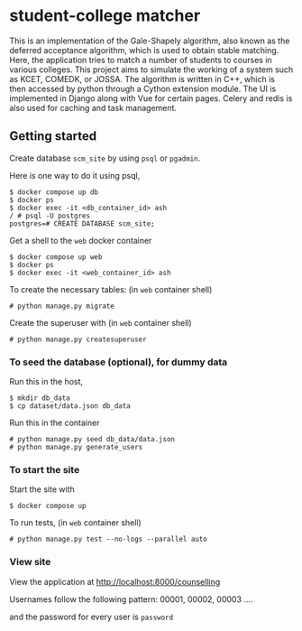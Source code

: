 # student-college matcher
This is an implementation of the Gale-Shapely algorithm, also known as the deferred acceptance algorithm, which is used to obtain stable matching. Here, the application tries to match a number of students to courses in various colleges. This project aims to simulate the working of a system such as KCET, COMEDK, or JOSSA.
The algorithm is written in C++, which is then accessed by python through a Cython extension module. The UI is implemented in Django along with Vue for certain pages. Celery and redis is also used for caching and task management.

## Getting started

Create database `scm_site` by using `psql` or `pgadmin`.

Here is one way to do it using psql,
```
$ docker compose up db
$ docker ps
$ docker exec -it <db_container_id> ash
/ # psql -U postgres
postgres=# CREATE DATABASE scm_site;
```

Get a shell to the `web` docker container
```
$ docker compose up web
$ docker ps
$ docker exec -it <web_container_id> ash
```

To create the necessary tables: (in `web` container shell)
```
# python manage.py migrate 
```

Create the superuser with (in `web` container shell)
```
# python manage.py createsuperuser
```

### To seed the database (optional), for dummy data
Run this in the host,
```
$ mkdir db_data
$ cp dataset/data.json db_data
```
Run this in the container
```
# python manage.py seed db_data/data.json
# python manage.py generate_users
```

### To start the site
Start the site with
```
$ docker compose up
```

To run tests, (in `web` container shell)
```
# python manage.py test --no-logs --parallel auto
```

### View site

View the application at [http://localhost:8000/counselling](http://localhost:8000/counselling)

Usernames follow the following pattern: 00001, 00002, 00003 ....

and the password for every user is `password`
